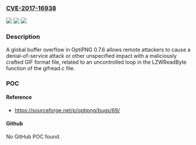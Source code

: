 ### [CVE-2017-16938](https://cve.mitre.org/cgi-bin/cvename.cgi?name=CVE-2017-16938)
![](https://img.shields.io/static/v1?label=Product&message=n%2Fa&color=blue)
![](https://img.shields.io/static/v1?label=Version&message=n%2Fa&color=blue)
![](https://img.shields.io/static/v1?label=Vulnerability&message=n%2Fa&color=brighgreen)

### Description

A global buffer overflow in OptiPNG 0.7.6 allows remote attackers to cause a denial-of-service attack or other unspecified impact with a maliciously crafted GIF format file, related to an uncontrolled loop in the LZWReadByte function of the gifread.c file.

### POC

#### Reference
- https://sourceforge.net/p/optipng/bugs/69/

#### Github
No GitHub POC found.

